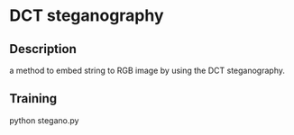 # DCT steganography

## Description
a method to embed string to RGB image by using the DCT steganography.

## Training
python stegano.py

